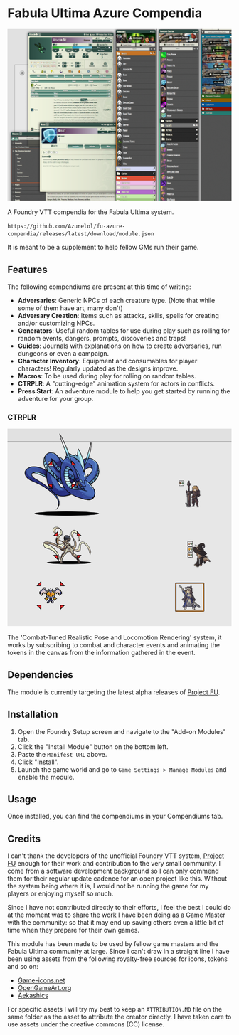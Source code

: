 # Fabula Ultima Azure Compendia

![Compendia Example](assets/art/compendia-example.png)

A Foundry VTT compendia for the Fabula Ultima system.

`https://github.com/Azurelol/fu-azure-compendia/releases/latest/download/module.json`

It is meant to be a supplement to help fellow GMs run their game.

## Features

The following compendiums are present at this time of writing:

- **Adversaries**: Generic NPCs of each creature type. (Note that while some of them have art, many don't)
- **Adversary Creation**: Items such as attacks, skills, spells for creating and/or customizing NPCs.
- **Generators**: Useful random tables for use during play such as rolling for random events, dangers, prompts, discoveries and traps!
- **Guides**: Journals with explanations on how to create adversaries, run dungeons or even a campaign.
- **Character Inventory**: Equipment and consumables for player characters! Regularly updated as the designs improve.
- **Macros**: To be used during play for rolling on random tables.
- **CTRPLR**: A "cutting-edge" animation system for actors in conflicts.
- **Press Start**: An adventure module to help you get started by running the adventure for your group.

### CTRPLR 

![CTRPLR Example](assets/art/fu_event_anim_example_8.gif)

The 'Combat-Tuned Realistic Pose and Locomotion Rendering' system, it works by subscribing to combat and character events
and animating the tokens in the canvas from the information gathered in the event.

## Dependencies

The module is currently targeting the latest alpha releases of [Project FU](https://github.com/League-of-Fabulous-Developers/FoundryVTT-Fabula-Ultima/releases).

## Installation

1. Open the Foundry Setup screen and navigate to the "Add-on Modules" tab.
2. Click the "Install Module" button on the bottom left.
3. Paste the `Manifest URL` above.
4. Click "Install".
5. Launch the game world and go to `Game Settings > Manage Modules` and enable the module.

## Usage

Once installed, you can find the compendiums in your Compendiums tab. 

## Credits

I can't thank the developers of the unofficial Foundry VTT system, [Project FU](https://github.com/League-of-Fabulous-Developers/FoundryVTT-Fabula-Ultima) enough for their work and contribution to the very small community. I come from a software development background so I can only commend them for their regular update cadence for an open project like this. Without the system being where it is, I would not be running the game for my players or enjoying myself so much.

Since I have not contributed directly to their efforts, I feel the best I could do at the moment was to share the work I have been doing as a Game Master with the community: so that it may end up saving others even a little bit of time when they prepare for their own games.

This module has been made to be used by fellow game masters and the Fabula Ultima community at large. Since I can't draw in a straight line I have been using assets from the following royalty-free sources for icons, tokens and so on:

- [Game-icons.net](https://game-icons.net/)
- [OpenGameArt.org](https://opengameart.org)
- [Aekashics](http://www.akashics.moe/)

For specific assets I will try my best to keep an `ATTRIBUTION.MD` file on the same folder as the asset to attribute the creator directly. I have taken care to use assets under the creative commons (CC) license.
